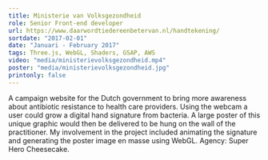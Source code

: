 ```yaml
---
title: Ministerie van Volksgezondheid
role: Senior Front-end developer
url: https://www.daarwordtiedereenbetervan.nl/handtekening/
sortdate: "2017-02-01"
date: "Januari - February 2017"
tags: Three.js, WebGL, Shaders, GSAP, AWS
video: "media/ministerievolksgezondheid.mp4"
poster: "media/ministerievolksgezondheid.jpg"
printonly: false
---
```

A campaign website for the Dutch government to bring more awareness about antibiotic resistance to health care providers. Using the webcam a user could grow a digital hand signature from bacteria. A large poster of this unique graphic would then be delivered to be hung on the wall of the practitioner. My involvement in the project included animating the signature and generating the poster image en masse using WebGL. Agency: Super Hero Cheesecake.
